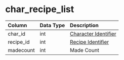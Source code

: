 # char\_recipe\_list

| Column | Data Type | Description |
| :--- | :--- | :--- |
| char\_id | int | [Character Identifier](character_data.md) |
| recipe\_id | int | [Recipe Identifier](../tradeskills/tradeskill_recipe.md) |
| madecount | int | Made Count |

